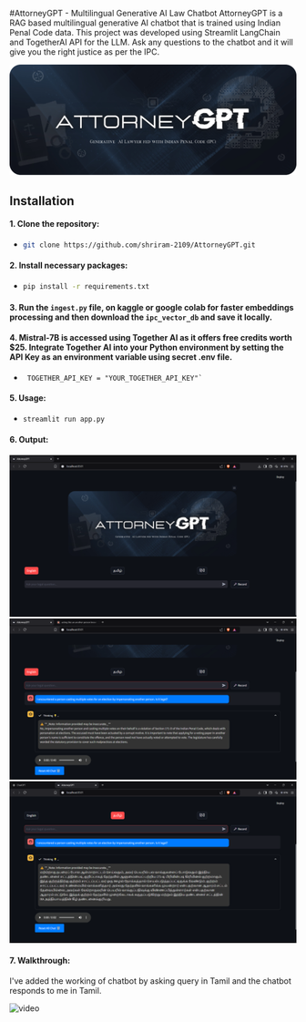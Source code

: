 #AttorneyGPT - Multilingual Generative AI Law Chatbot
AttorneyGPT is a RAG based multilingual generative AI chatbot that is trained using Indian Penal Code data. This project was developed using Streamlit LangChain and TogetherAI API for the LLM. Ask any questions to the chatbot and it will give you the right justice as per the IPC.

![main](https://github.com/shriram-2109/AttorneyGPT/blob/main/images/AttorneyGPTcover.png)

## Installation

#### 1. Clone the repository:
   - ```bash
     git clone https://github.com/shriram-2109/AttorneyGPT.git
     ```
#### 2. Install necessary packages:
   - ```bash
     pip install -r requirements.txt
     ```
#### 3. Run the `ingest.py` file, on kaggle or google colab for faster embeddings processing and then download the `ipc_vector_db` and save it locally.
#### 4. Mistral-7B is accessed using Together AI as it offers free credits worth $25. Integrate Together AI into your Python environment by setting the API Key as an environment variable using secret .env file.
   - ```.env
      TOGETHER_API_KEY = "YOUR_TOGETHER_API_KEY"`
     ```
#### 5. Usage:
  - ```bash
    streamlit run app.py
    ```
#### 6. Output: 

![out1](https://github.com/shriram-2109/AttorneyGPT/blob/main/images/Main_Image.png)
![out2](https://github.com/shriram-2109/AttorneyGPT/blob/main/images/English.png)
![out3](https://github.com/shriram-2109/AttorneyGPT/blob/main/images/Tamil.png)

#### 7. Walkthrough:
I've added the working of chatbot by asking query in Tamil and the chatbot responds to me in Tamil.

![video](https://github.com/user-attachments/assets/32eb4895-8bc9-4f29-9bb9-779df68588cc)
